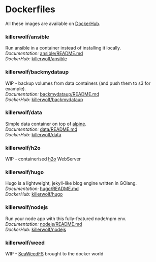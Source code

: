 # Dockerfiles 

All these images are available on [DockerHub](https://hub.docker.com/r/killerwolf/).

### killerwolf/ansible 

Run ansible in a container instead of installing it locally.  
*Documentation:* [ansible/README.md](https://github.com/killerwolf/Dockerfiles/tree/master/ansible)  
*DockerHub:* [killerwolf/ansible](https://hub.docker.com/r/killerwolf/ansible)

### killerwolf/backmydataup

WIP - backup volumes from data containers (and push them to s3 for example).  
*Documentation:* [backmydataup/README.md](https://github.com/killerwolf/Dockerfiles/tree/master/backmydataup)  
*DockerHub:* [killerwolf/backmydataup](https://hub.docker.com/r/killerwolf/backmydataup)

### killerwolf/data 

Simple data container on top of [alpine](https://hub.docker.com/r/killerwolf/data/).  
*Documentation:* [data/README.md](https://github.com/killerwolf/Dockerfiles/tree/master/data)  
*DockerHub:* [killerwolf/data](https://hub.docker.com/r/killerwolf/data)

### killerwolf/h2o

WIP - containerised [h2o](https://h2o.examp1e.net/) WebServer

### killerwolf/hugo

Hugo is a lightweight, jekyll-like blog engine written in GOlang.  
*Documentation:* [hugo/README.md](https://github.com/killerwolf/Dockerfiles/tree/master/hugo)  
*DockerHub:* [killerwolf/hugo](https://hub.docker.com/r/killerwolf/hugo)

### killerwolf/nodejs

Run your node app with this fully-featured node/npm env.  
*Documentation:* [nodejs/README.md](https://github.com/killerwolf/Dockerfiles/tree/master/nodejs)  
*DockerHub:* [killerwolf/nodejs](https://hub.docker.com/r/killerwolf/nodejs)

### killerwolf/weed

WIP - [SeaWeedFS](https://github.com/chrislusf/seaweedfs) brought to the docker world